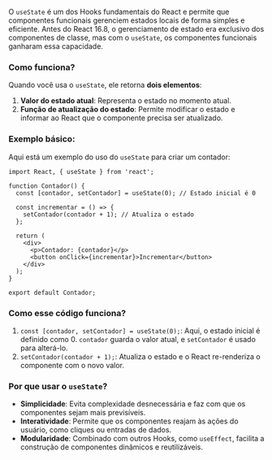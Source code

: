 O `useState` é um dos Hooks fundamentais do React e permite que componentes funcionais gerenciem estados locais de forma simples e eficiente. Antes do React 16.8, o gerenciamento de estado era exclusivo dos componentes de classe, mas com o `useState`, os componentes funcionais ganharam essa capacidade.

### Como funciona?

Quando você usa o `useState`, ele retorna **dois elementos**:
1. **Valor do estado atual**: Representa o estado no momento atual.
2. **Função de atualização do estado**: Permite modificar o estado e informar ao React que o componente precisa ser atualizado.

### Exemplo básico:

Aqui está um exemplo do uso do `useState` para criar um contador:

```
import React, { useState } from 'react';

function Contador() {
  const [contador, setContador] = useState(0); // Estado inicial é 0

  const incrementar = () => {
    setContador(contador + 1); // Atualiza o estado
  };

  return (
    <div>
      <p>Contador: {contador}</p>
      <button onClick={incrementar}>Incrementar</button>
    </div>
  );
}

export default Contador;
```

### Como esse código funciona?

1. `const [contador, setContador] = useState(0);`: Aqui, o estado inicial é definido como 0. `contador` guarda o valor atual, e `setContador` é usado para alterá-lo.
2. `setContador(contador + 1);`: Atualiza o estado e o React re-renderiza o componente com o novo valor.

### Por que usar o `useState`?

- **Simplicidade**: Evita complexidade desnecessária e faz com que os componentes sejam mais previsíveis.
- **Interatividade**: Permite que os componentes reajam às ações do usuário, como cliques ou entradas de dados.
- **Modularidade**: Combinado com outros Hooks, como `useEffect`, facilita a construção de componentes dinâmicos e reutilizáveis.

